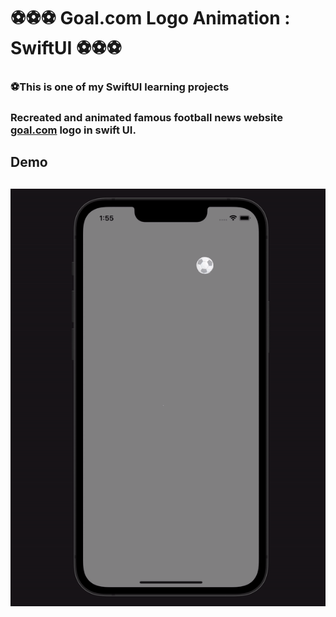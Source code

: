 

  <h1> ⚽⚽⚽ Goal.com Logo Animation : SwiftUI ⚽⚽⚽</h1>

<h3>  ⚽This is one of my SwiftUI learning projects</h3>
<h3> Recreated and animated famous football news website <a href="https://www.goal.com/">goal.com</a> logo in swift UI.

<h2>Demo<h2>

![Demo1](https://github.com/alokode/Goal_LogoAnimation_SwiftUI/blob/main/demo.gif?raw=true)
